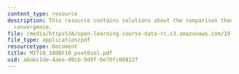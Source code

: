 ```yaml
---
content_type: resource
description: This resource contains solutions about the comparison theorem and the
  convergence.
file: /media/https%3A/open-learning-course-data-rc.s3.amazonaws.com/18-100b-analysis-i-fall-2010/a6abc1de4aeed0cb9d9f6e70fc08812f_MIT18_100BF10_pset6sol.pdf
file_type: application/pdf
resourcetype: Document
title: MIT18_100BF10_pset6sol.pdf
uid: a6abc1de-4aee-d0cb-9d9f-6e70fc08812f
---
```

